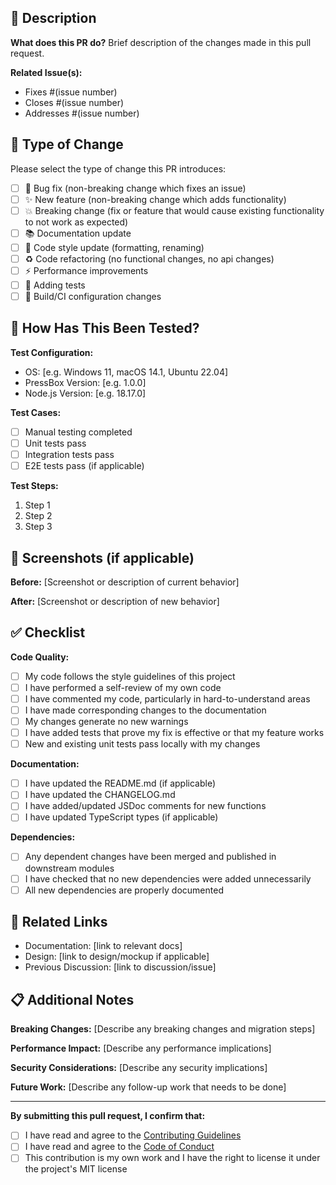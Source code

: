 ## 📝 Description

**What does this PR do?**
Brief description of the changes made in this pull request.

**Related Issue(s):**

- Fixes #(issue number)
- Closes #(issue number)
- Addresses #(issue number)

## 🔄 Type of Change

Please select the type of change this PR introduces:

- [ ] 🐛 Bug fix (non-breaking change which fixes an issue)
- [ ] ✨ New feature (non-breaking change which adds functionality)
- [ ] 💥 Breaking change (fix or feature that would cause existing functionality to not work as expected)
- [ ] 📚 Documentation update
- [ ] 🎨 Code style update (formatting, renaming)
- [ ] ♻️ Code refactoring (no functional changes, no api changes)
- [ ] ⚡ Performance improvements
- [ ] 🧪 Adding tests
- [ ] 🔧 Build/CI configuration changes

## 🧪 How Has This Been Tested?

**Test Configuration:**

- OS: [e.g. Windows 11, macOS 14.1, Ubuntu 22.04]
- PressBox Version: [e.g. 1.0.0]
- Node.js Version: [e.g. 18.17.0]

**Test Cases:**

- [ ] Manual testing completed
- [ ] Unit tests pass
- [ ] Integration tests pass
- [ ] E2E tests pass (if applicable)

**Test Steps:**

1. Step 1
2. Step 2
3. Step 3

## 📸 Screenshots (if applicable)

**Before:**
[Screenshot or description of current behavior]

**After:**
[Screenshot or description of new behavior]

## ✅ Checklist

**Code Quality:**

- [ ] My code follows the style guidelines of this project
- [ ] I have performed a self-review of my own code
- [ ] I have commented my code, particularly in hard-to-understand areas
- [ ] I have made corresponding changes to the documentation
- [ ] My changes generate no new warnings
- [ ] I have added tests that prove my fix is effective or that my feature works
- [ ] New and existing unit tests pass locally with my changes

**Documentation:**

- [ ] I have updated the README.md (if applicable)
- [ ] I have updated the CHANGELOG.md
- [ ] I have added/updated JSDoc comments for new functions
- [ ] I have updated TypeScript types (if applicable)

**Dependencies:**

- [ ] Any dependent changes have been merged and published in downstream modules
- [ ] I have checked that no new dependencies were added unnecessarily
- [ ] All new dependencies are properly documented

## 🔗 Related Links

- Documentation: [link to relevant docs]
- Design: [link to design/mockup if applicable]
- Previous Discussion: [link to discussion/issue]

## 📋 Additional Notes

**Breaking Changes:**
[Describe any breaking changes and migration steps]

**Performance Impact:**
[Describe any performance implications]

**Security Considerations:**
[Describe any security implications]

**Future Work:**
[Describe any follow-up work that needs to be done]

---

**By submitting this pull request, I confirm that:**

- [ ] I have read and agree to the [Contributing Guidelines](CONTRIBUTING.md)
- [ ] I have read and agree to the [Code of Conduct](CODE_OF_CONDUCT.md)
- [ ] This contribution is my own work and I have the right to license it under the project's MIT license
